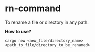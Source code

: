 # rn-command
To rename a file or directory in any path.

**How to use?**

`cargo new <new_file/directory_name> <path_to_file/directory_to_be_renamed>`
